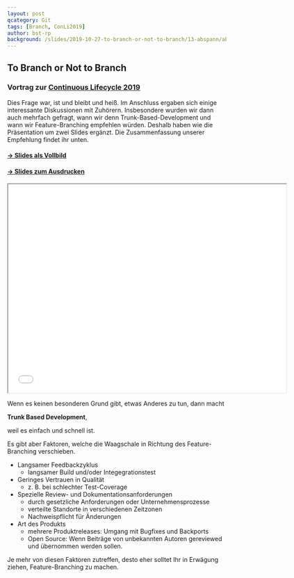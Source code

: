 ```yaml
---
layout: post
qcategory: Git
tags: [Branch, ConLi2019]
author: bst-rp
background: /slides/2019-10-27-to-branch-or-not-to-branch/13-abspann/abspann.png
---
```


## To Branch or Not to Branch

### Vortrag zur [Continuous Lifecycle 2019](https://www.continuouslifecycle.de)

Dies Frage war, ist und bleibt und heiß. 
Im Anschluss ergaben sich einige interessante Diskussionen mit Zuhörern.
Insbesondere wurden wir dann auch mehrfach gefragt,
wann wir denn Trunk-Based-Development und wann wir Feature-Branching empfehlen würden.
Deshalb haben wie die Präsentation um zwei Slides ergänzt.
Die Zusammenfassung unserer Empfehlung findet ihr unten.

#### [-> Slides als Vollbild](/slides/2019-10-27-to-branch-or-not-to-branch/)
#### [-> Slides zum Ausdrucken](/slides/2019-10-27-to-branch-or-not-to-branch?print-pdf)

<iframe src="/slides/2019-10-27-to-branch-or-not-to-branch" width="640" height="480" name="Slides embedded">
  [**To Branch or Not to Branch**](/slides/2019-10-27-to-branch-or-not-to-branch)
</iframe>


Wenn es keinen besonderen Grund gibt, etwas Anderes zu tun, dann macht

**Trunk Based Development**,
    
weil es einfach und schnell ist.


Es gibt aber Faktoren, welche die Waagschale in Richtung des Feature-Branching verschieben.

 * Langsamer Feedbackzyklus
    * langsamer Build und/oder Integegrationstest
 * Geringes Vertrauen in Qualität
    * z. B. bei schlechter Test-Coverage
 * Spezielle Review- und Dokumentationsanforderungen
    * durch gesetzliche Anforderungen oder Unternehmensprozesse
    * verteilte Standorte in verschiedenen Zeitzonen
    * Nachweispflicht für Änderungen
 * Art des Produkts
    * mehrere Produktreleases: Umgang mit Bugfixes und Backports
    * Open Source: Wenn Beiträge von unbekannten Autoren gereviewed und übernommen werden sollen.
 
Je mehr von diesen Faktoren zutreffen,
desto eher solltet Ihr in Erwägung ziehen, 
Feature-Branching zu machen.

